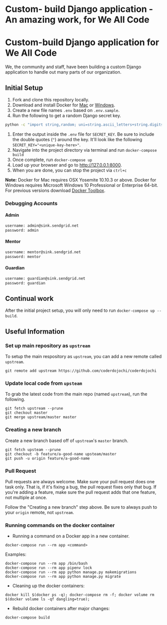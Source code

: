 # Custom- build Django application -An amazing work, for We All Code
# Custom-build Django application for We All Code

We, the community and staff, have been building a custom Django application to handle out many parts of our organization.

## Initial Setup

1. Fork and clone this repository locally.
1. Download and install Docker for [Mac][docker-mac] or [Windows][docker-windows].
1. Create a new file names `.env` based on `.env.sample`.
1. Run the following to get a random Django secret key.

```sh
python -c "import string,random; uni=string.ascii_letters+string.digits+string.punctuation; print(repr(''.join([random.SystemRandom().choice(uni) for i in range(random.randint(45,50))])))"
```

1. Enter the output inside the `.env` file for `SECRET_KEY`. Be sure to include the double quotes (`"`) around the key. It'll look like the following `SECRET_KEY="<unique-key-here>"`.
1. Navigate into the project directory via terminal and run `docker-compose build`
1. Once complete, run `docker-compose up`
1. Load up your browser and go to http://127.0.0.1:8000.
1. When you are done, you can stop the project via `ctrl+c`

**Note:** Docker for Mac requires OSX Yosemite 10.10.3 or above. Docker for Windows requires Microsoft Windows 10 Professional or Enterprise 64-bit. For previous versions download [Docker Toolbox][docker-toolbox].

### Debugging Accounts

#### Admin

```txt
username: admin@sink.sendgrid.net
password: admin
```

#### Mentor

```txt
username: mentor@sink.sendgrid.net
password: mentor
```

#### Guardian

```txt
username: guardian@sink.sendgrid.net
password: guardian
```

## Continual work

After the initial project setup, you will only need to run `docker-compose up --build`.

## Useful Information

### Set up main repository as `upstream`

To setup the main respository as `upstream`, you can add a new remote called `upstream`.

```console
git remote add upstream https://github.com/coderdojochi/coderdojochi
```

### Update local code from `upsteam`

To grab the latest code from the main repo (named `upstream`), run the following.

```console
git fetch upstream --prune
git checkout master
git merge upstream/master master
```

### Creating a new branch

Create a new branch based off of `upstream`'s `master` branch.

```console
git fetch upsteam --prune
git checkout -b feature/a-good-name upsteam/master
git push -u origin feature/a-good-name
```

### Pull Request

Pull requests are always welcome. Make sure your pull request does one task only. That is, if it's fixing a bug, the pull request fixes only that bug. If you're adding a feature, make sure the pull request adds that one feature, not multiple at once.

Follow the "Creating a new branch" step above. Be sure to always push to your `origin` remote, not `upstream`.

### Running commands on the docker container

- Running a command on a Docker app in a new container.

```console
docker-compose run --rm app <command>
```

Examples:

```console
docker-compose run --rm app /bin/bash
docker-compose run --rm app pipenv lock
docker-compose run --rm app python manage.py makemigrations
docker-compose run --rm app python manage.py migrate
```

- Cleaning up the docker containers:

```console
docker kill $(docker ps -q); docker-compose rm -f; docker volume rm $(docker volume ls -qf dangling=true);
```

- Rebuild docker containers after major changes:

```console
docker-compose build
```

[docker-mac]: https://www.docker.com/docker-mac
[docker-windows]: https://www.docker.com/docker-windows
[docker-toolbox]: https://www.docker.com/products/docker-toolbox
[localhost]: http://localhost/
